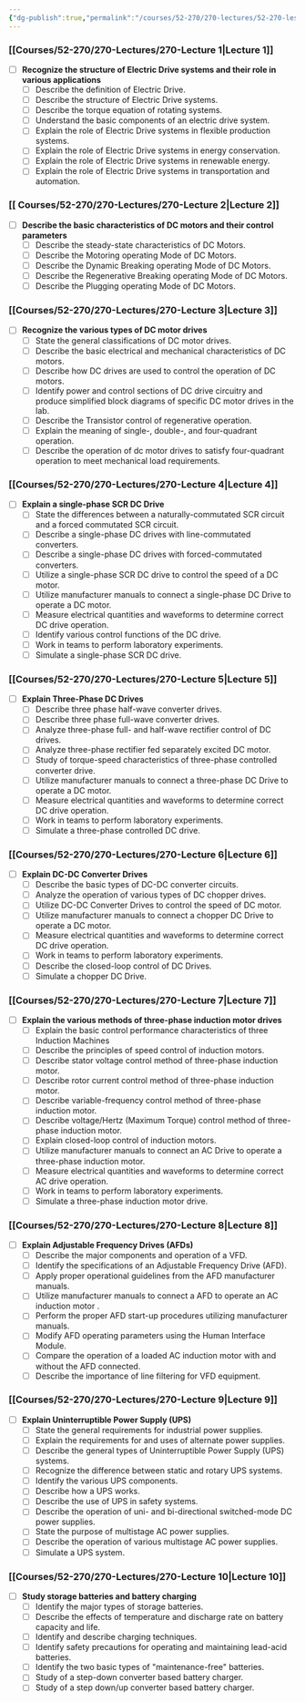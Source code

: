 ```yaml
---
{"dg-publish":true,"permalink":"/courses/52-270/270-lectures/52-270-lesson-plan/","dgHomeLink":true,"dgPassFrontmatter":false,"dgShowBacklinks":true,"dgShowLocalGraph":true,"dgShowInlineTitle":false}
---
```



### [[Courses/52-270/270-Lectures/270-Lecture 1|Lecture 1]]

- [ ] **Recognize the structure of Electric Drive systems and their role in various applications**
	- [ ] Describe the definition of Electric Drive.
	- [ ] Describe the structure of Electric Drive systems.
	- [ ] Describe the torque equation of rotating systems.
	- [ ] Understand the basic components of an electric drive system.
	- [ ] Explain the role of Electric Drive systems in flexible production systems.
	- [ ] Explain the role of Electric Drive systems in energy conservation.
	- [ ] Explain the role of Electric Drive systems in renewable energy.
	- [ ] Explain the role of Electric Drive systems in transportation and automation.
	
### [[ Courses/52-270/270-Lectures/270-Lecture 2|Lecture 2]]

- [ ] **Describe the basic characteristics of DC motors and their control parameters**
	- [ ] Describe the steady-state characteristics of DC Motors.
	- [ ] Describe the Motoring operating Mode of DC Motors.
	- [ ] Describe the Dynamic Breaking operating Mode of DC Motors.
	- [ ] Describe the Regenerative Breaking operating Mode of DC Motors.
	- [ ] Describe the Plugging operating Mode of DC Motors.

### [[Courses/52-270/270-Lectures/270-Lecture 3|Lecture 3]]

- [ ] **Recognize the various types of DC motor drives**
	- [ ] State the general classifications of DC motor drives.
	- [ ] Describe the basic electrical and mechanical characteristics of DC motors.
	- [ ] Describe how DC drives are used to control the operation of DC motors.
	- [ ] Identify power and control sections of DC drive circuitry and produce simplified block diagrams of specific DC motor drives in the lab.
	- [ ] Describe the Transistor control of regenerative operation.
	- [ ] Explain the meaning of single-, double-, and four-quadrant operation.
	- [ ] Describe the operation of dc motor drives to satisfy four-quadrant operation to meet mechanical load requirements.

### [[Courses/52-270/270-Lectures/270-Lecture 4|Lecture 4]]

- [ ] **Explain a single-phase SCR DC Drive**
	- [ ] State the differences between a naturally-commutated SCR circuit and a forced commutated SCR circuit.
	- [ ] Describe a single-phase DC drives with line-commutated converters.
	- [ ] Describe a single-phase DC drives with forced-commutated converters.
	- [ ] Utilize a single-phase SCR DC drive to control the speed of a DC motor.
	- [ ] Utilize manufacturer manuals to connect a single-phase DC Drive to operate a DC motor.
	- [ ] Measure electrical quantities and waveforms to determine correct DC drive operation.
	- [ ] Identify various control functions of the DC drive.
	- [ ] Work in teams to perform laboratory experiments.
	- [ ] Simulate a single-phase SCR DC drive.

### [[Courses/52-270/270-Lectures/270-Lecture 5|Lecture 5]]

- [ ] **Explain Three-Phase DC Drives**
	- [ ] Describe three phase half-wave converter drives.
	- [ ] Describe three phase full-wave converter drives.
	- [ ] Analyze three-phase full- and half-wave rectifier control of DC drives.
	- [ ] Analyze three-phase rectifier fed separately excited DC motor.
	- [ ] Study of torque-speed characteristics of three-phase controlled converter drive.
	- [ ] Utilize manufacturer manuals to connect a three-phase DC Drive to operate a DC motor.
	- [ ] Measure electrical quantities and waveforms to determine correct DC drive operation.
	- [ ] Work in teams to perform laboratory experiments.
	- [ ] Simulate a three-phase controlled DC drive.

### [[Courses/52-270/270-Lectures/270-Lecture 6|Lecture 6]]

- [ ] **Explain DC-DC Converter Drives**
	- [ ] Describe the basic types of DC-DC converter circuits.
	- [ ] Analyze the operation of various types of DC chopper drives.
	- [ ] Utilize DC-DC Converter Drives to control the speed of DC motor.
	- [ ] Utilize manufacturer manuals to connect a chopper DC Drive to operate a DC motor.
	- [ ] Measure electrical quantities and waveforms to determine correct DC drive operation.
	- [ ] Work in teams to perform laboratory experiments.
	- [ ] Describe the closed-loop control of DC Drives.
	- [ ] Simulate a chopper DC Drive.

### [[Courses/52-270/270-Lectures/270-Lecture 7|Lecture 7]]

- [ ] **Explain the various methods of three-phase induction motor drives** 
	- [ ] Explain the basic control performance characteristics of three Induction Machines 	
	- [ ] Describe the principles of speed control of induction motors.
	- [ ] Describe stator voltage control method of three-phase induction motor.
	- [ ] Describe rotor current control method of three-phase induction motor.
	- [ ] Describe variable-frequency control method of three-phase induction motor.
	- [ ] Describe voltage/Hertz (Maximum Torque) control method of three-phase induction motor.
	- [ ] Explain closed-loop control of induction motors.
	- [ ] Utilize manufacturer manuals to connect an AC Drive to operate a three-phase induction motor.
	- [ ] Measure electrical quantities and waveforms to determine correct AC drive operation.
	- [ ] Work in teams to perform laboratory experiments.
	- [ ] Simulate a three-phase induction motor drive.

### [[Courses/52-270/270-Lectures/270-Lecture 8|Lecture 8]]

- [ ] **Explain Adjustable Frequency Drives (AFDs)**
	- [ ] Describe the major components and operation of a VFD.
	- [ ] Identify the specifications of an Adjustable Frequency Drive (AFD).
	- [ ] Apply proper operational guidelines from the AFD manufacturer manuals.
	- [ ] Utilize manufacturer manuals to connect a AFD to operate an AC induction motor .
	- [ ] Perform the proper AFD start-up procedures utilizing manufacturer manuals.
	- [ ] Modify AFD operating parameters using the Human Interface Module.
	- [ ] Compare the operation of a loaded AC induction motor with and without the AFD connected.
	- [ ] Describe the importance of line filtering for VFD equipment.

### [[Courses/52-270/270-Lectures/270-Lecture 9|Lecture 9]]

- [ ] **Explain Uninterruptible Power Supply (UPS)**
	- [ ] State the general requirements for industrial power supplies.
	- [ ] Explain the requirements for and uses of alternate power supplies.
	- [ ] Describe the general types of Uninterruptible Power Supply (UPS) systems.
	- [ ] Recognize the difference between static and rotary UPS systems.
	- [ ] Identify the various UPS components.
	- [ ] Describe how a UPS works.
	- [ ] Describe the use of UPS in safety systems.
	- [ ] Describe the operation of uni- and bi-directional switched-mode DC power supplies.
	- [ ] State the purpose of multistage AC power supplies.
	- [ ] Describe the operation of various multistage AC power supplies.
	- [ ] Simulate a UPS system.

### [[Courses/52-270/270-Lectures/270-Lecture 10|Lecture 10]]

- [ ] **Study storage batteries and battery charging**
	- [ ] Identify the major types of storage batteries.
	- [ ] Describe the effects of temperature and discharge rate on battery capacity and life.
	- [ ] Identify and describe charging techniques.
	- [ ] Identify safety precautions for operating and maintaining lead-acid batteries.
	- [ ] Identify the two basic types of "maintenance-free" batteries.
	- [ ] Study of a step-down converter based battery charger.
	- [ ] Study of a step down/up converter based battery charger.